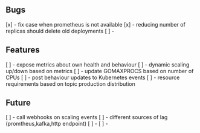 ## Bugs
[x] - fix case when prometheus is not available
[x] - reducing number of replicas should delete old deployments
[ ] - 
## Features
[ ] - expose metrics about own health and behaviour
[ ] - dynamic scaling up/down based on metrics
[ ] - update GOMAXPROCS based on number of CPUs
[ ] - post behaviour updates to Kubernetes events
[ ] - resource requirements based on topic production distribution
## Future
[ ] - call webhooks on scaling events 
[ ] - different sources of lag (promtheus,kafka,http endpoint)
[ ] - 
[ ] - 